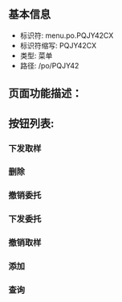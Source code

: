 
## 基本信息

- 标识符: menu.po.PQJY42CX
- 标识符缩写: PQJY42CX
- 类型: 菜单
- 路径: /po/PQJY42

## 页面功能描述：





## 按钮列表:


### 下发取样



### 删除



### 撤销委托



### 下发委托



### 撤销取样



### 添加



### 查询


